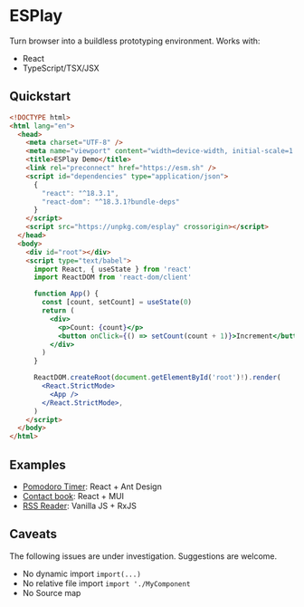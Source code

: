 # ESPlay

Turn browser into a buildless prototyping environment. Works with:

- React
- TypeScript/TSX/JSX

## Quickstart

```html
<!DOCTYPE html>
<html lang="en">
  <head>
    <meta charset="UTF-8" />
    <meta name="viewport" content="width=device-width, initial-scale=1.0" />
    <title>ESPlay Demo</title>
    <link rel="preconnect" href="https://esm.sh" />
    <script id="dependencies" type="application/json">
      {
        "react": "^18.3.1",
        "react-dom": "^18.3.1?bundle-deps"
      }
    </script>
    <script src="https://unpkg.com/esplay" crossorigin></script>
  </head>
  <body>
    <div id="root"></div>
    <script type="text/babel">
      import React, { useState } from 'react'
      import ReactDOM from 'react-dom/client'

      function App() {
        const [count, setCount] = useState(0)
        return (
          <div>
            <p>Count: {count}</p>
            <button onClick={() => setCount(count + 1)}>Increment</button>
          </div>
        )
      }

      ReactDOM.createRoot(document.getElementById('root')!).render(
        <React.StrictMode>
          <App />
        </React.StrictMode>,
      )
    </script>
  </body>
</html>
```

## Examples

- [Pomodoro Timer](./examples/pomodoro.html): React + Ant Design
- [Contact book](./examples/contact-book.html): React + MUI
- [RSS Reader](./examples/contact-book.html): Vanilla JS + RxJS

## Caveats

The following issues are under investigation. Suggestions are welcome.

- No dynamic import `import(...)`
- No relative file import `import './MyComponent`
- No Source map
